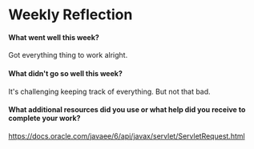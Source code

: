 # Weekly Reflection

#### What went well this week?

Got everything thing to work alright.

#### What didn't go so well this week?

It's challenging keeping track of everything. But not that bad.

#### What additional resources did you use or what help did you receive to complete your work?

https://docs.oracle.com/javaee/6/api/javax/servlet/ServletRequest.html
